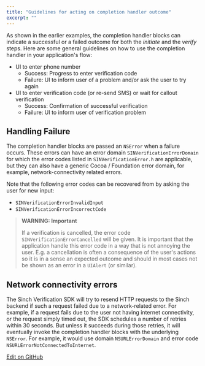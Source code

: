 ```yaml
---
title: "Guidelines for acting on completion handler outcome"
excerpt: ""
---
```

As shown in the earlier examples, the completion handler blocks can indicate a successful or a failed outcome for both the *initiate* and the *verify* steps. Here are some general guidelines on how to use the completion handler in your application's flow:

- UI to enter phone number
    - Success: Progress to enter verification code
    - Failure: UI to inform user of a problem and/or ask the user to try again
- UI to enter verification code (or re-send SMS) or wait for callout verification
    - Success: Confirmation of successful verification
    - Failure: UI to inform user of verification problem

## Handling Failure

The completion handler blocks are passed an `NSError` when a failure occurs. These errors can have an error domain `SINVerificationErrorDomain` for which the error codes listed in `SINVerificationError.h` are applicable, but they can also have a generic Cocoa / Foundation error domain, for example, network-connectivity related errors.

Note that the following error codes can be recovered from by asking the user for new input:

- `SINVerificationErrorInvalidInput`
- `SINVerificationErrorIncorrectCode`

> **WARNING: Important**    
>
> If a verification is cancelled, the error code `SINVerificationErrorCancelled` will be given. It is important that the application handle this error code in a way that is not annoying the user. E.g. a cancellation is often a consequence of the user's actions so it is in a sense an expected outcome and should in most cases not be shown as an error in a `UIAlert` (or similar).

## Network connectivity errors

The Sinch Verification SDK will try to resend HTTP requests to the Sinch backend if such a request failed due to a network-related error. For example, if a request fails due to the user not having internet connectivity, or the request simply timed out, the SDK schedules a number of retries within 30 seconds. But unless it succeeds during those retries, it will eventually invoke the completion handler blocks with the underlying `NSError`. For example, it would use domain `NSURLErrorDomain` and error code `NSURLErrorNotConnectedToInternet`.

<a class="edit-on-github" href="https://github.com/sinch/docs/blob/master/docs/verification/verification-for-ios/verification-ios-guidelines-for-acting-on-completion-handler-outcome.md">Edit on GitHub</a>